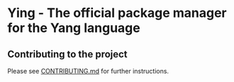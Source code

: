 # Ying - The official package manager for the Yang language

## Contributing to the project

Please see [CONTRIBUTING.md](./CONTRIBUTING.md) for further instructions.

